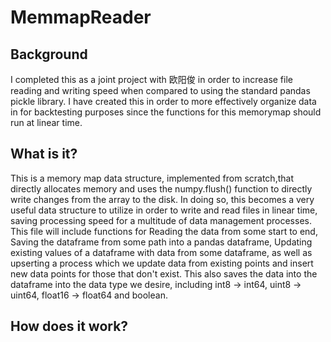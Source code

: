 # MemmapReader
## Background

I completed this as a joint project with 欧阳俊 in order to increase file reading and writing speed when compared to using the standard pandas pickle library. I have created this in order to more effectively organize data in for backtesting purposes since the functions for this memorymap should run at linear time.

## What is it?

This is a memory map data structure, implemented from scratch,that directly allocates memory and uses the numpy.flush() function to directly write changes from the array to the disk. In doing so, this becomes a very useful data structure to utilize in order to write and read files in linear time, saving processing speed for a multitude of data management processes. This file will include functions for Reading the data from some start to end, Saving the dataframe from some path into a pandas dataframe, Updating existing values of a dataframe with data from some dataframe, as well as upserting a process which we update data from existing points and insert new data points for those that don't exist. This also saves the data into the dataframe into the data type we desire, including int8 -> int64, uint8 -> uint64, float16 -> float64 and boolean.

## How does it work?

